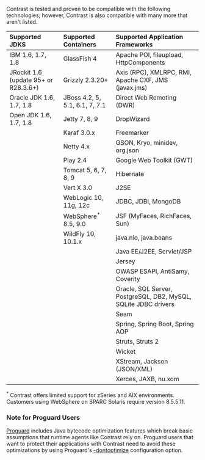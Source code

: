 <!--
title: "Supported Technologies for the Java Agent"
description: "List of supported technologies for the Java agent"
tags: "Java agent installation containers JDKs frameworks libraries support"
-->

Contrast is tested and proven to be compatible with the following technologies; however, Contrast is also compatible with many more that aren't listed.

|Supported JDKS                             | Supported Containers                 | Supported Application Frameworks
|:--------------                            |:--------------------                 |:--------------------------------
|IBM 1.6, 1.7, 1.8                          | GlassFish 4                          | Apache POI, fileupload, HttpComponents
|JRockit 1.6 (update 95+ or R28.3.6+)       | Grizzly 2.3.20+                      | Axis (RPC), XMLRPC, RMI, Apache CXF, JMS (javax.jms)
|Oracle JDK 1.6, 1.7, 1.8                   | JBoss 4.2, 5, 5.1, 6.1, 7, 7.1       | Direct Web Remoting (DWR)
|Open JDK 1.6, 1.7, 1.8                     | Jetty 7, 8, 9                        | DropWizard
|                                           | Karaf 3.0.x                          | Freemarker
|                                           | Netty 4.x                            | GSON, Kryo, minidev, org.json
|                                           | Play 2.4                             | Google Web Toolkit (GWT)
|                                           | Tomcat 5, 6, 7, 8, 9                 | Hibernate
|                                           | Vert.X 3.0                           | J2SE
|                                           | WebLogic 10, 11g, 12c                | JDBC, JDBI, MongoDB
|                                           | WebSphere<sup>*</sup> 8.5, 9.0       | JSF (MyFaces, RichFaces, Sun)
|                                           | WildFly 10, 10.1.x                   | java.nio, java.beans
|                                           |                                      | Java EE/J2EE, Servlet/JSP
|                                           |                                      | Jersey
|                                           |                                      | OWASP ESAPI, AntiSamy, Coverity
|                                           |                                      | Oracle, SQL Server, PostgreSQL, DB2, MySQL, SQLite JDBC drivers
|                                           |                                      | Seam
|                                           |                                      | Spring, Spring Boot, Spring AOP
|                                           |                                      | Struts, Struts 2
|                                           |                                      | Wicket
|                                           |                                      | XStream, Jackson (JSON/XML)
|                                           |                                      | Xerces, JAXB, nu.xom


<sup>*</sup> Contrast offers limited support for zSeries and AIX environments. Customers using WebSphere on SPARC Solaris require version 8.5.5.11.


### Note for Proguard Users

[Proguard](https://sourceforge.net/projects/proguard/files/) includes Java bytecode optimization features which break basic assumptions that runtime agents like Contrast rely on. Proguard users that want to protect their applications with Contrast need to avoid these optimizations by using Proguard's [-dontoptimize](https://www.guardsquare.com/en/proguard/manual/usage#dontoptimize) configuration option.
